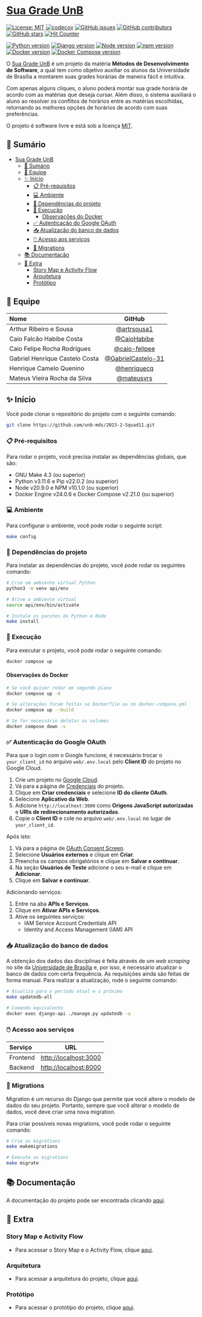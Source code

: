 # [Sua Grade UnB](https://suagradeunb.com.br/)

[![License: MIT](https://img.shields.io/badge/License-MIT-yellow.svg)](./LICENSE)
[![codecov](https://codecov.io/gh/unb-mds/2023-2-Squad11/branch/main/graph/badge.svg?token=ZQZQZQZQZQ)](https://codecov.io/gh/unb-mds/2023-2-Squad11)
[![GitHub issues](https://img.shields.io/github/issues/unb-mds/2023-2-Squad11)](https://img.shields.io/github/issues/unb-mds/2023-2-Squad11)
[![GitHub contributors](https://img.shields.io/github/contributors/unb-mds/2023-2-Squad11)](https://img.shields.io/github/contributors/unb-mds/2023-2-Squad11)
[![GitHub stars](https://img.shields.io/github/stars/unb-mds/2023-2-Squad11)](https://img.shields.io/github/stars/unb-mds/2023-2-Squad11)
[![Hit Counter](https://views.whatilearened.today/views/github/unb-mds/2023-2-Squad11.svg)](https://views.whatilearened.today/views/github/unb-mds/2023-2-Squad11.svg)
</br>

[![Python version](https://img.shields.io/badge/python-3.11.6-blue)](https://www.python.org/downloads/release/python-3116/)
[![Django version](https://img.shields.io/badge/django-4.2.5-blue)](https://www.djangoproject.com/download/)
[![Node version](https://img.shields.io/badge/node-20.9.0-blue)](https://nodejs.org/en/download/)
[![npm version](https://img.shields.io/badge/npm-10.2.3-blue)](https://nodejs.org/en/download/)
[![Docker version](https://img.shields.io/badge/docker-24.0.7-blue)](https://docs.docker.com/engine/install/)
[![Docker Compose version](https://img.shields.io/badge/docker_compose-2.21.0-blue)](https://docs.docker.com/compose/install/)

O [Sua Grade UnB](https://suagradeunb.com.br) é um projeto da matéria **Métodos de Desenvolvimento de Software**, a qual tem como objetivo auxiliar os alunos da Universidade de Brasília a montarem suas grades horárias de maneira fácil e intuitiva.

Com apenas alguns cliques, o aluno poderá montar sua grade horária de acordo com as matérias que deseja cursar. Além disso, o sistema auxiliará o aluno ao resolver os conflitos de horários entre as matérias escolhidas, retornando as melhores opções de horários de acordo com suas preferências.

O projeto é software livre e está sob a licença [MIT](./LICENSE).

## 📝 Sumário

- [Sua Grade UnB](#sua-grade-unb)
  - [📝 Sumário](#-sumário)
  - [👥 Equipe](#-equipe)
  - [✨ Início](#-início)
    - [📋 Pré-requisitos](#-pré-requisitos)
    - [💻 Ambiente](#-ambiente)
    - [📁 Dependências do projeto](#-dependências-do-projeto)
    - [💾 Execução](#-execução)
      - [Observações do Docker](#observações-do-docker)
    - [✅ Autenticação do Google OAuth](#-autenticação-do-google-oauth)
    - [📥 Atualização do banco de dados](#-atualização-do-banco-de-dados)
    - [🖱️ Acesso aos serviços](#️-acesso-aos-serviços)
    - [📍 Migrations](#-migrations)
  - [📚 Documentação](#-documentação)
  - [📎 Extra](#-extra)
    - [Story Map e Activity Flow](#story-map-e-activity-flow)
    - [Arquitetura](#arquitetura)
    - [Protótipo](#protótipo)

## 👥 Equipe

| Nome | GitHub |
| :--- | :----: |
| Arthur Ribeiro e Sousa | [@artrsousa1](https://github.com/artrsousa1) |
| Caio Falcão Habibe Costa | [@CaioHabibe](https://github.com/CaioHabibe) |
| Caio Felipe Rocha Rodrigues| [@caio-felipee](https://github.com/caio-felipee) |
| Gabriel Henrique Castelo Costa | [@GabrielCastelo-31](https://github.com/GabrielCastelo-31) |
| Henrique Camelo Quenino | [@henriquecq](https://github.com/henriquecq) |
| Mateus Vieira Rocha da Silva | [@mateusvrs](https://github.com/mateusvrs) |

## ✨ Início

Você pode clonar o repositório do projeto com o seguinte comando:

```bash
git clone https://github.com/unb-mds/2023-2-Squad11.git
```

### 📋 Pré-requisitos

Para rodar o projeto, você precisa instalar as dependências globais, que são:

- GNU Make 4.3 (ou superior)
- Python v3.11.6 e Pip v22.0.2 (ou superior)
- Node v20.9.0 e NPM v10.1.0 (ou superior)
- Docker Engine v24.0.6 e Docker Compose v2.21.0 (ou superior)

### 💻 Ambiente

Para configurar o ambiente, você pode rodar o seguinte script:

```bash
make config
```

### 📁 Dependências do projeto

Para instalar as dependências do projeto, você pode rodar os seguintes comando:

```bash
# Crie um ambiente virtual Python
python3 -m venv api/env

# Ative o ambiente virtual
source api/env/bin/activate

# Instale os pacotes do Python e Node
make install
```

### 💾 Execução

Para executar o projeto, você pode rodar o seguinte comando:

```bash
docker compose up
```

#### Observações do Docker

```bash
# Se você quiser rodar em segundo plano
docker compose up -d

# Se alterações foram feitas no Dockerfile ou no docker-compose.yml
docker compose up --build

# Se for necessário deletar os volumes
docker compose down -v
```

### ✅ Autenticação do Google OAuth

Para que o login com o Google funcione, é necessário trocar o `your_client_id` no arquivo `web/.env.local` pelo **Client ID** do projeto no Google Cloud.

1. Crie um projeto no [Google Cloud](https://console.cloud.google.com/).
2. Vá para a página de [Credenciais](https://console.cloud.google.com/apis/credentials) do projeto.
3. Clique em **Criar credenciais** e selecione **ID do cliente OAuth**.
4. Selecione **Aplicativo da Web**.
5. Adicione `http://localhost:3000` como **Origens JavaScript autorizadas** e **URIs de redirecionamento autorizadas**.
6. Copie o **Client ID** e cole no arquivo `web/.env.local` no lugar de `your_client_id`.

Após isto:

1. Vá para a página de [OAuth Consent Screen](https://console.cloud.google.com/apis/credentials/consent).
2. Selecione **Usuários externos** e clique em **Criar**.
3. Preencha os campos obrigatórios e clique em **Salvar e continuar**.
4. Na seção **Usuários de Teste** adicione o seu e-mail e clique em **Adicionar**.
5. Clique em **Salvar e continuar**.

Adicionando serviços:

1. Entre na aba **APIs e Serviços**.
2. Clique em **Ativar APIs e Serviços**.
3. Ative os seguintes serviços:
    - IAM Service Account Credentials API
    - Identity and Access Management (IAM) API

### 📥 Atualização do banco de dados

A obtenção dos dados das disciplinas é feita através de um _web scraping_ no site da [Universidade de Brasília](https://sigaa.unb.br/sigaa/public/turmas/listar.jsf) e, por isso, é necessário atualizar o banco de dados com certa frequência. As requisições ainda são feitas de forma manual. Para realizar a atualização, rode o seguinte comando:

```bash
# Atualiza para o período atual e o próximo
make updatedb-all

# Comando equivalente
docker exec django-api ./manage.py updatedb -a
```

### 🖱️ Acesso aos serviços

| Serviço | URL |
| :--- | :----: |
| Frontend | [http://localhost:3000](http://localhost:3000) |
| Backend | [http://localhost:8000](http://localhost:8000) |

### 📍 Migrations

Migration é um recurso do Django que permite que você altere o modelo de dados do seu projeto. Portanto, sempre que você alterar o modelo de dados, você deve criar uma nova migration.

Para criar possíveis novas migrations, você pode rodar o seguinte comando:

```bash
# Crie as migrations
make makemigrations

# Execute as migrations
make migrate
```

## 📚 Documentação

A documentação do projeto pode ser encontrada clicando [aqui](https://unb-mds.github.io/2023-2-Squad11/).

## 📎 Extra

### Story Map e Activity Flow

- Para acessar o Story Map e o Activity Flow, clique [aqui](https://miro.com/app/board/uXjVNYnku7s=/?share_link_id=596015837126).

### Arquitetura

- Para acessar a arquitetura do projeto, clique [aqui](https://www.figma.com/file/ZhAq8LRcclpWHYi4XnUySw/Sua-Grade-UnB---System-Design?type=whiteboard&node-id=0%3A1&t=k46HHNk4NotrkTpX-1).

### Protótipo

- Para acessar o protótipo do projeto, clique [aqui](https://www.figma.com/proto/o5Ffh1fWmmQz7KcDGuHrVP/Sua-grade-UNB?type=design&node-id=16-2775&scaling=scale-down&page-id=0%3A1&mode=design&t=L5JwoVdZsjyLBGdb-1).
